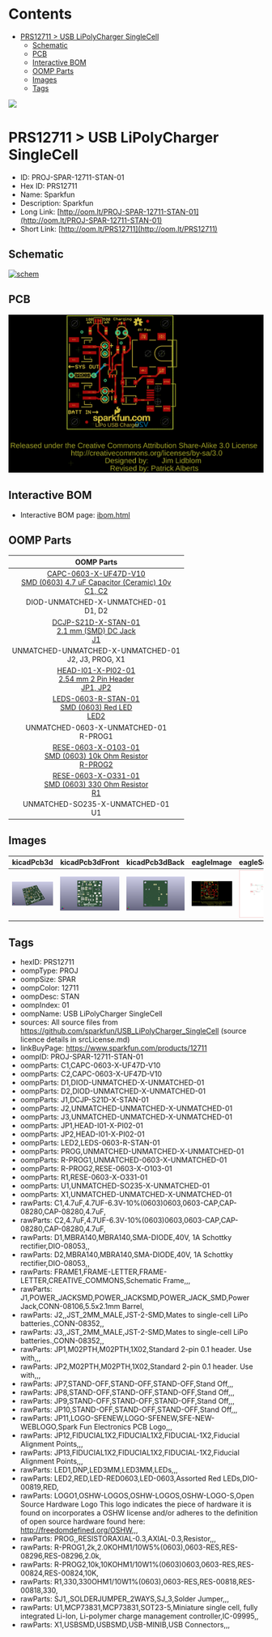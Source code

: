 



Contents
========

* [PRS12711 > USB LiPolyCharger SingleCell](#prs12711--usb-lipolycharger-singlecell)
	* [Schematic](#schematic)
	* [PCB](#pcb)
	* [Interactive BOM](#interactive-bom)
	* [OOMP Parts](#oomp-parts)
	* [Images](#images)
	* [Tags](#tags)
  
![][im]
# PRS12711 > USB LiPolyCharger SingleCell

- ID: PROJ-SPAR-12711-STAN-01
- Hex ID: PRS12711
- Name: Sparkfun
- Description: Sparkfun
- Long Link: [http://oom.lt/PROJ-SPAR-12711-STAN-01](http://oom.lt/PROJ-SPAR-12711-STAN-01)
- Short Link: [http://oom.lt/PRS12711](http://oom.lt/PRS12711)

## Schematic
  
[![schem](eagleSchemImage.png)](eagleSchemImage.png)
## PCB
  
[![pcb](eagleImage.png)](eagleImage.png)
## Interactive BOM

- Interactive BOM page: [ibom.html](https://htmlpreview.github.io/?https://github.com/oomlout/oomlout_OOMP_projects/blob/main/PROJ-SPAR-12711-STAN-01/kicad/bom/ibom.html)

## OOMP Parts
  

|OOMP Parts|
| :---: |
|[CAPC-0603-X-UF47D-V10<br> SMD (0603) 4.7 uF Capacitor (Ceramic) 10v<br> C1, C2](https://github.com/oomlout/oomlout_OOMP_parts/tree/main/CAPC-0603-X-UF47D-V10/)|
|DIOD-UNMATCHED-X-UNMATCHED-01<BR>D1, D2|
|[DCJP-S21D-X-STAN-01<br> 2.1 mm (SMD) DC Jack<br> J1](https://github.com/oomlout/oomlout_OOMP_parts/tree/main/DCJP-S21D-X-STAN-01/)|
|UNMATCHED-UNMATCHED-X-UNMATCHED-01<BR>J2, J3, PROG, X1|
|[HEAD-I01-X-PI02-01<br> 2.54 mm 2 Pin Header<br> JP1, JP2](https://github.com/oomlout/oomlout_OOMP_parts/tree/main/HEAD-I01-X-PI02-01/)|
|[LEDS-0603-R-STAN-01<br> SMD (0603) Red LED<br> LED2](https://github.com/oomlout/oomlout_OOMP_parts/tree/main/LEDS-0603-R-STAN-01/)|
|UNMATCHED-0603-X-UNMATCHED-01<BR>R-PROG1|
|[RESE-0603-X-O103-01<br> SMD (0603) 10k Ohm Resistor<br> R-PROG2](https://github.com/oomlout/oomlout_OOMP_parts/tree/main/RESE-0603-X-O103-01/)|
|[RESE-0603-X-O331-01<br> SMD (0603) 330 Ohm Resistor<br> R1](https://github.com/oomlout/oomlout_OOMP_parts/tree/main/RESE-0603-X-O331-01/)|
|UNMATCHED-SO235-X-UNMATCHED-01<BR>U1|

## Images
  
  

|kicadPcb3d|kicadPcb3dFront|kicadPcb3dBack|eagleImage|eagleSchemImage|
| :---: | :---: | :---: | :---: | :---: |
|[![kicadPcb3d](kicadPcb3d_140.png)](kicadPcb3d.png)|[![kicadPcb3dFront](kicadPcb3dFront_140.png)](kicadPcb3dFront.png)|[![kicadPcb3dBack](kicadPcb3dBack_140.png)](kicadPcb3dBack.png)|[![eagleImage](eagleImage_140.png)](eagleImage.png)|[![eagleSchemImage](eagleSchemImage_140.png)](eagleSchemImage.png)|

## Tags

- hexID: PRS12711
- oompType: PROJ
- oompSize: SPAR
- oompColor: 12711
- oompDesc: STAN
- oompIndex: 01
- oompName: USB LiPolyCharger SingleCell
- sources: All source files from https://github.com/sparkfun/USB_LiPolyCharger_SingleCell (source licence details in srcLicense.md)
- linkBuyPage: https://www.sparkfun.com/products/12711
- oompID: PROJ-SPAR-12711-STAN-01
- oompParts: C1,CAPC-0603-X-UF47D-V10
- oompParts: C2,CAPC-0603-X-UF47D-V10
- oompParts: D1,DIOD-UNMATCHED-X-UNMATCHED-01
- oompParts: D2,DIOD-UNMATCHED-X-UNMATCHED-01
- oompParts: J1,DCJP-S21D-X-STAN-01
- oompParts: J2,UNMATCHED-UNMATCHED-X-UNMATCHED-01
- oompParts: J3,UNMATCHED-UNMATCHED-X-UNMATCHED-01
- oompParts: JP1,HEAD-I01-X-PI02-01
- oompParts: JP2,HEAD-I01-X-PI02-01
- oompParts: LED2,LEDS-0603-R-STAN-01
- oompParts: PROG,UNMATCHED-UNMATCHED-X-UNMATCHED-01
- oompParts: R-PROG1,UNMATCHED-0603-X-UNMATCHED-01
- oompParts: R-PROG2,RESE-0603-X-O103-01
- oompParts: R1,RESE-0603-X-O331-01
- oompParts: U1,UNMATCHED-SO235-X-UNMATCHED-01
- oompParts: X1,UNMATCHED-UNMATCHED-X-UNMATCHED-01
- rawParts: C1,4.7uF,4.7UF-6.3V-10%(0603)0603,0603-CAP,CAP-08280,CAP-08280,4.7uF,
- rawParts: C2,4.7uF,4.7UF-6.3V-10%(0603)0603,0603-CAP,CAP-08280,CAP-08280,4.7uF,
- rawParts: D1,MBRA140,MBRA140,SMA-DIODE,40V, 1A Schottky rectifier,DIO-08053,,
- rawParts: D2,MBRA140,MBRA140,SMA-DIODE,40V, 1A Schottky rectifier,DIO-08053,,
- rawParts: FRAME1,FRAME-LETTER,FRAME-LETTER,CREATIVE_COMMONS,Schematic Frame,,,
- rawParts: J1,POWER_JACKSMD,POWER_JACKSMD,POWER_JACK_SMD,Power Jack,CONN-08106,5.5x2.1mm Barrel,
- rawParts: J2,,JST_2MM_MALE,JST-2-SMD,Mates to single-cell LiPo batteries.,CONN-08352,,
- rawParts: J3,,JST_2MM_MALE,JST-2-SMD,Mates to single-cell LiPo batteries.,CONN-08352,,
- rawParts: JP1,M02PTH,M02PTH,1X02,Standard 2-pin 0.1 header. Use with,,,
- rawParts: JP2,M02PTH,M02PTH,1X02,Standard 2-pin 0.1 header. Use with,,,
- rawParts: JP7,STAND-OFF,STAND-OFF,STAND-OFF,Stand Off,,,
- rawParts: JP8,STAND-OFF,STAND-OFF,STAND-OFF,Stand Off,,,
- rawParts: JP9,STAND-OFF,STAND-OFF,STAND-OFF,Stand Off,,,
- rawParts: JP10,STAND-OFF,STAND-OFF,STAND-OFF,Stand Off,,,
- rawParts: JP11,LOGO-SFENEW,LOGO-SFENEW,SFE-NEW-WEBLOGO,Spark Fun Electronics PCB Logo,,,
- rawParts: JP12,FIDUCIAL1X2,FIDUCIAL1X2,FIDUCIAL-1X2,Fiducial Alignment Points,,,
- rawParts: JP13,FIDUCIAL1X2,FIDUCIAL1X2,FIDUCIAL-1X2,Fiducial Alignment Points,,,
- rawParts: LED1,DNP,LED3MM,LED3MM,LEDs,,,
- rawParts: LED2,RED,LED-RED0603,LED-0603,Assorted Red LEDs,DIO-00819,RED,
- rawParts: LOGO1,OSHW-LOGOS,OSHW-LOGOS,OSHW-LOGO-S,Open Source Hardware Logo This logo indicates the piece of hardware it is found on incorporates a OSHW license and/or adheres to the definition of open source hardware found here: http://freedomdefined.org/OSHW,,,
- rawParts: PROG,,RESISTORAXIAL-0.3,AXIAL-0.3,Resistor,,,
- rawParts: R-PROG1,2k,2.0KOHM1/10W5%(0603),0603-RES,RES-08296,RES-08296,2.0k,
- rawParts: R-PROG2,10k,10KOHM1/10W1%(0603)0603,0603-RES,RES-00824,RES-00824,10K,
- rawParts: R1,330,330OHM1/10W1%(0603),0603-RES,RES-00818,RES-00818,330,
- rawParts: SJ1,,SOLDERJUMPER_2WAYS,SJ_3,Solder Jumper,,,
- rawParts: U1,MCP73831,MCP73831,SOT23-5,Miniature single cell, fully integrated Li-Ion, Li-polymer charge management controller,IC-09995,,
- rawParts: X1,USBSMD,USBSMD,USB-MINIB,USB Connectors,,,



[im]: kicadPcb3d_450.png

